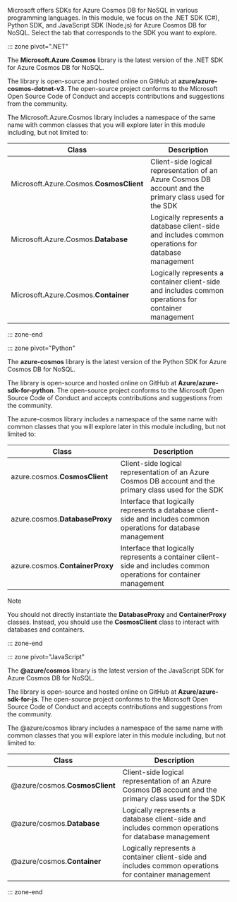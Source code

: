 Microsoft offers SDKs for Azure Cosmos DB for NoSQL in various programming languages. In this module, we focus on the .NET SDK (C#), Python SDK, and JavaScript SDK (Node.js) for Azure Cosmos DB for NoSQL. Select the tab that corresponds to the SDK you want to explore.

::: zone pivot=".NET"

The **Microsoft.Azure.Cosmos** library is the latest version of the .NET SDK for Azure Cosmos DB for NoSQL.

The library is open-source and hosted online on GitHub at **azure/azure-cosmos-dotnet-v3**. The open-source project conforms to the Microsoft Open Source Code of Conduct and accepts contributions and suggestions from the community.

The Microsoft.Azure.Cosmos library includes a namespace of the same name with common classes that you will explore later in this module including, but not limited to:

| **Class** | **Description** |
| --- | --- |
| Microsoft.Azure.Cosmos.**CosmosClient** | Client-side logical representation of an Azure Cosmos DB account and the primary class used for the SDK |
| Microsoft.Azure.Cosmos.**Database** | Logically represents a database client-side and includes common operations for database management |
| Microsoft.Azure.Cosmos.**Container** | Logically represents a container client-side and includes common operations for container management |

::: zone-end

::: zone pivot="Python"

The **azure-cosmos** library is the latest version of the Python SDK for Azure Cosmos DB for NoSQL.

The library is open-source and hosted online on GitHub at **Azure/azure-sdk-for-python**. The open-source project conforms to the Microsoft Open Source Code of Conduct and accepts contributions and suggestions from the community.

The azure-cosmos library includes a namespace of the same name with common classes that you will explore later in this module including, but not limited to:

| **Class** | **Description** |
| --- | --- |
| azure.cosmos.**CosmosClient** | Client-side logical representation of an Azure Cosmos DB account and the primary class used for the SDK |
| azure.cosmos.**DatabaseProxy** | Interface that logically represents a database client-side and includes common operations for database management |
| azure.cosmos.**ContainerProxy** | Interface that logically represents a container client-side and includes common operations for container management |

> [!NOTE]
> You should not directly instantiate the **DatabaseProxy** and **ContainerProxy** classes. Instead, you should use the **CosmosClient** class to interact with databases and containers.

::: zone-end

::: zone pivot="JavaScript"

The **@azure/cosmos** library is the latest version of the JavaScript SDK for Azure Cosmos DB for NoSQL.

The library is open-source and hosted online on GitHub at **Azure/azure-sdk-for-js**. The open-source project conforms to the Microsoft Open Source Code of Conduct and accepts contributions and suggestions from the community.

The @azure/cosmos library includes a namespace of the same name with common classes that you will explore later in this module including, but not limited to:

| **Class** | **Description** |
| --- | --- |
| @azure/cosmos.**CosmosClient** | Client-side logical representation of an Azure Cosmos DB account and the primary class used for the SDK |
| @azure/cosmos.**Database** | Logically represents a database client-side and includes common operations for database management |
| @azure/cosmos.**Container** | Logically represents a container client-side and includes common operations for container management |

::: zone-end
